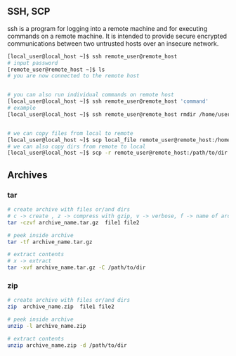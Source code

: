 ## SSH, SCP

ssh is a program for logging into a remote machine and for executing commands on a remote machine.  It is intended to provide secure encrypted communications between two untrusted hosts over an insecure network.

```bash
[local_user@local_host ~]$ ssh remote_user@remote_host
# input password
[remote_user@remote_host ~]$ ls
# you are now connected to the remote host


# you can also run individual commands on remote host
[local_user@local_host ~]$ ssh remote_user@remote_host 'command'
# example
[local_user@local_host ~]$ ssh remote_user@remote_host rmdir /home/username_on_remote_machine/empty_dir


# we can copy files from local to remote
[local_user@local_host ~]$ scp local_file remote_user@remote_host:/home/remote_user/dest
# we can also copy dirs from remote to local
[local_user@local_host ~]$ scp -r remote_user@remote_host:/path/to/dir /home/local_user/dir
```

## Archives
### tar
```bash
# create archive with files or/and dirs
# c -> create , z -> compress with gzip, v -> verbose, f -> name of archive
tar -czvf archive_name.tar.gz  file1 file2

# peek inside archive
tar -tf archive_name.tar.gz

# extract contents
# x -> extract
tar -xvf archive_name.tar.gz -C /path/to/dir
```
### zip
```bash
# create archive with files or/and dirs
zip  archive_name.zip  file1 file2

# peek inside archive
unzip -l archive_name.zip

# extract contents
unzip archive_name.zip -d /path/to/dir
```